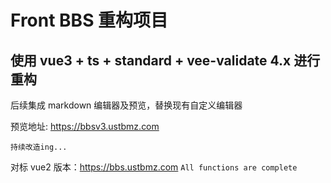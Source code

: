 # Front BBS 重构项目

## 使用 vue3 + ts + standard + vee-validate 4.x 进行重构

后续集成 markdown 编辑器及预览，替换现有自定义编辑器

预览地址: https://bbsv3.ustbmz.com

`持续改造ing...`

对标 vue2 版本：https://bbs.ustbmz.com `All functions are complete`
